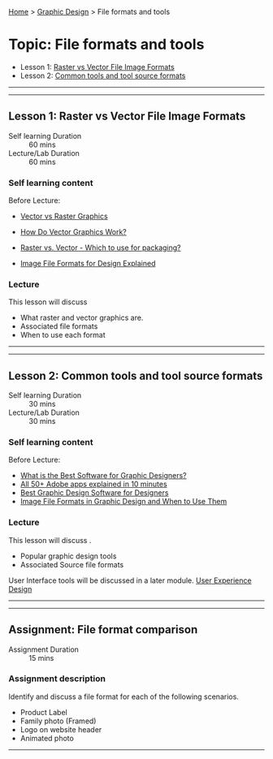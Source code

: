 [Home](../index.md) > [Graphic Design](./graphic-design-module.md) > File formats and tools

# Topic: File formats and tools

* Lesson 1: [Raster vs Vector File Image Formats](#lesson-1)
* Lesson 2: [Common tools and tool source formats](#lesson-2)

---
---

## Lesson 1: Raster vs Vector File Image Formats

<dl>
<dt>Self learning Duration</dt>
<dd>60 mins</dd>
<dt>Lecture/Lab Duration</dt>
<dd>60 mins</dd>
</dl>


### Self learning content

Before Lecture:

* [Vector vs Raster Graphics](https://www.youtube.com/watch?v=p2thSkOa_Xg)

* [How Do Vector Graphics Work?](https://www.youtube.com/watch?v=W2xknX3k6FY)

* [Raster vs. Vector - Which to use for packaging?](https://www.slideshare.net/PakFactory/raster-vs-vector-which-to-use-for-packaging)

* [Image File Formats for Design Explained](https://www.youtube.com/watch?v=eec2kteGkcM)

  

### Lecture

This lesson will discuss

* What raster and vector graphics are.
* Associated file formats
* When to use each format

---
---
## Lesson 2: Common tools and tool source formats

<dl>
<dt>Self learning Duration</dt>
<dd>30 mins</dd>
<dt>Lecture/Lab Duration</dt>
<dd>30 mins</dd>
</dl>


### Self learning content 

Before Lecture:

* [What is the Best Software for Graphic Designers?](https://www.youtube.com/watch?v=9nUOX_oZnRg)
* [All 50+ Adobe apps explained in 10 minutes](https://www.youtube.com/watch?v=7W0ISI3yqwo)
* [Best Graphic Design Software for Designers](https://www.pixpa.com/blog/graphic-design-software)
* [Image File Formats in Graphic Design and When to Use Them](https://designshifu.com/image-file-formats-in-graphic-design-and-when-to-use-them/)

### Lecture

This lesson will discuss .

* Popular graphic design tools
* Associated Source file formats

User Interface tools will be discussed in a later module. [User Experience Design](./user-experience-design/user-experience-design-module.md)

---
---

## Assignment:  File format comparison

<dl>
<dt>Assignment Duration</dt>
<dd>15 mins</dd>
</dl>


### Assignment description

Identify and discuss a file format for each of the following scenarios.

* Product Label 
* Family photo (Framed)
* Logo on website header
* Animated photo

---

